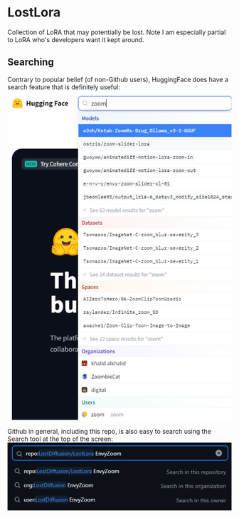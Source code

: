 # LostLora
Collection of LoRA that may potentially be lost. Note I am especially partial to LoRA who's developers want it kept around.

## Searching

Contrary to popular belief (of non-Github users), HuggingFace does have a search feature that is definitely useful:
<img src="llassets/hfsearch.png" />

Github in general, including this repo, is also easy to search using the Search tool at the top of the screen:
<img src="llassets/searchhelp.png">

